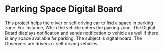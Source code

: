 # Parking Space Digital Board
This project helps the driver or self driving car to find a space in parking zone.
For instance, When the vehicle enters the parking zone. 
The Digital Board diaplays notification and sends notification to vehicle as well if there is any space available for parking.
The subject is digital board. The Observers are drivers or self driving vehicles.
